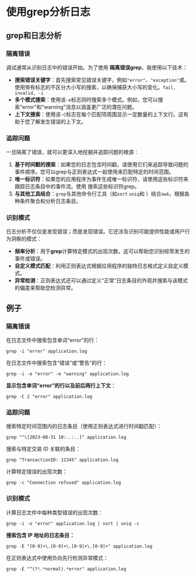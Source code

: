 # 使用grep分析日志

## grep和日志分析

### 隔离错误

调试通常从识别日志中的错误开始。为了使用 **隔离错误grep**，我使用以下技术：

* **搜索错误关键字**：首先搜索常见错误关键字，例如`"error"`、`"exception"`或。使用带有标志的不区分大小写的搜索，以确保捕获大小写的变化。`fail, invalid, -i`
* **多个模式搜索**：使用该`-e`标志同时搜索多个模式。例如，您可以搜索"error"和"warning"消息以涵盖更广泛的潜在问题。
* **上下文搜索**：使用该`-C`标志在每个匹配项周围显示一定数量的上下文行。这有助于您了解发生错误的上下文。

### 追踪问题

一旦隔离了错误，就可以更深入地挖掘并追踪问题的根源：

1. **基于时间戳的搜索**：如果您的日志包含时间戳，请使用它们来追踪导致问题的事件顺序。您可以grep与正则表达式一起使用来匹配特定的时间范围。
2. **唯一标识符**：如果您的应用程序为事件生成唯一标识符，请使用这些标识符来跟踪日志条目中的事件流。使用 搜索这些标识符grep。
3. **与其他工具结合**：`grep`与其他命令行工具（如`sort` `uniq`和 ）结合`awk`，根据各种条件聚合和分析日志条目。

### 识别模式

日志分析不仅仅是发现错误；而是发现错误。它还涉及识别可能提供性能或用户行为洞察的模式：

* **频率分析**：用于**grep**计算特定模式的出现次数。这可以帮助您识别经常发生的事件或错误。
* **自定义模式匹配**：利用正则表达式根据应用程序的独特日志格式定义自定义模式。
* **异常检测**：正则表达式还可以通过定义“正常”日志条目的外观并搜索与该模式的偏差来帮助您检测异常。

## 例子

### 隔离错误

在日志文件中搜索包含单词“error”的行：

```
grep -i "error" application.log
```

在日志文件中搜索包含“错误”或“警告”的行：

```
grep -i -e "error" -e "warning" application.log
```

**显示包含单词“error”的行以及前后两行上下文**：

```
grep -C 2 "error" application.log
```

### 追踪问题

搜索特定时间范围内的日志条目（使用正则表达式进行时间戳匹配）：

```
grep "^\[2023-08-31 10:..:..]" application.log
```

搜索与特定交易 ID 关联的条目：

```
grep "TransactionID: 12345" application.log
```

计算特定错误的出现次数：

```
grep -c "Connection refused" application.log
```


### 识别模式

计算日志文件中每种类型错误的出现次数：

```
grep -i -o "error" application.log | sort | uniq -c
```

**搜索包含 IP 地址的日志条目：**

```
grep -E "[0-9]+\.[0-9]+\.[0-9]+\.[0-9]+" application.log
```

在正则表达式中使用负向先行检测异常模式：

```
grep -E "^(?!.*normal).*error" application.log
```
